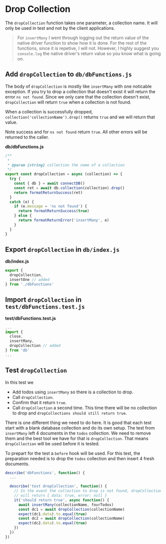 # Drop Collection

The `dropCollection` function takes one parameter, a collection name. It will only be used in test and not by the client applications. 

> For `insertMany` I went through logging out the return value of the native driver function to show how it is done. For the rest of the functions, since it is repetive, I will not. However, I highly suggest you `console.log` the native driver's return value so you know what is going on.

## Add `dropCollection` to `db/dbFunctions.js`

The body of `dropCollection` is mostly like `insertMany` with one noticable exception. If you try to drop a collection that doesn't exist it will return the error `ns not found`. Since we only care that the collection doesn't exist, `dropCollection` will return `true` when a collection is not found.

When a collection is successfully dropped, `collection('collectionName').drop()` returns `true` and we will return that value.

Note success and for `ns not found` return `true`. All other errors will be returned to the caller.


__db/dbFunctions.js__
```js
/**
 *
 * @param {string} collection the name of a collection
 */
export const dropCollection = async (collection) => {
  try {
    const { db } = await connectDB()
    const ret = await db.collection(collection).drop()
    return formatReturnSuccess(ret)
  }
  catch (e) {
    if (e.message = 'ns not found') {
      return formatReturnSuccess(true)
    } else {
      return formatReturnError('insertMany', e)
    }
  }
}
```

## Export `dropCollection` in `db/index.js`

__db/index.js__
```js
export { 
  dropCollection,
  insertOne // added
} from './dbFunctions'
```

## Import `dropCollection` in `test/dbFunctions.test.js`

__test/dbFunctions.test.js__
```js
...
import { 
  close,
  insertMany,
  dropCollection // added
} from 'db'
...
```

## Test `dropCollection`

In this test we
- Add todos using `insertMany` so there is a collection to drop.
- Call `dropCollection`.
- Confirm that it return `true`.
- Call `dropCollection` a second time. This time there will be no collection to drop and `dropCollections should still return true`.

There is one different thing we need to do here. It is good that each test start with a blank database collection and do its own setup. The test from `insertMany` left 4 documents in the `todos` collection. We need to remove them and the best tool we have for that is `dropCollection`. That means `dropCollection` will be used before it is tested.

To prepart for the test a `before` hook will be used. For this test, the preparation needed is to drop the `todos` collection and then insert 4 fresh documents.

```js
describe('dbFunctions', function() {
  ... 

  describe('test dropCollection', function() {
    // In the event the collection to drop is not found, dropCollection()
    // will return { data: true, error: null }
    it('should return true', async function() {
      await insertMany(collectionName, fourTodos)
      const dc1 = await dropCollection(collectionName)
      expect(dc1.data).to.equal(true)
      const dc2 = await dropCollection(collectionName)
      expect(dc2.data).to.equal(true)
    })
  })
})  
```


